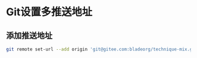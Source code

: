# Git设置多推送地址

## 添加推送地址
```bash
git remote set-url --add origin 'git@gitee.com:bladeorg/technique-mix.git'
```
